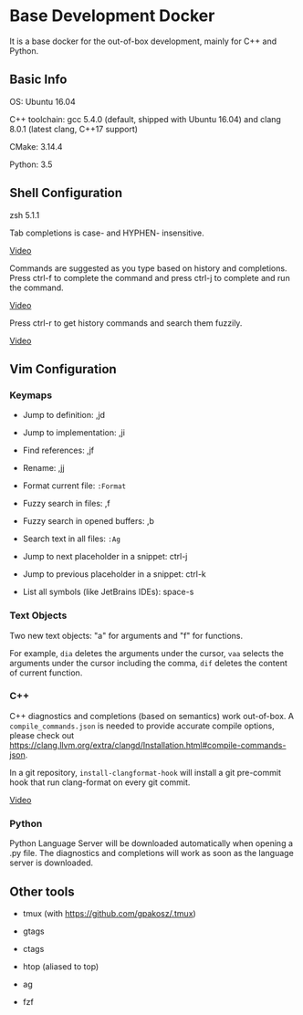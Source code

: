 # Base Development Docker

It is a base docker for the out-of-box development, mainly for C++ and Python.

## Basic Info

OS: Ubuntu 16.04

C++ toolchain: gcc 5.4.0 (default, shipped with Ubuntu 16.04) and clang 8.0.1 (latest clang, C++17 support)

CMake: 3.14.4

Python: 3.5

## Shell Configuration

zsh 5.1.1

Tab completions is case- and HYPHEN- insensitive.

[Video](videos/zshinsensitive-2019-07-30_13.30.57.mkv)

Commands are suggested as you type based on history and completions. Press ctrl-f to complete the command and press ctrl-j to complete and run the command.

[Video](videos/zshautocompletion-2019-07-30_13.43.25.mkv)

Press ctrl-r to get history commands and search them fuzzily.

[Video](videos/fzfhistory-2019-07-30_13.38.03.mkv)

## Vim Configuration

### Keymaps

* Jump to definition: ,jd

* Jump to implementation: ,ji

* Find references: ,jf

* Rename: ,jj

* Format current file: `:Format`

* Fuzzy search in files: ,f

* Fuzzy search in opened buffers: ,b

* Search text in all files: `:Ag`

* Jump to next placeholder in a snippet: ctrl-j

* Jump to previous placeholder in a snippet: ctrl-k

* List all symbols (like JetBrains IDEs): space-s

### Text Objects

Two new text objects: "a" for arguments and "f" for functions.

For example, `dia` deletes the arguments under the cursor, `vaa` selects the arguments under the cursor including the comma, `dif` deletes the content of current function.

### C++

C++ diagnostics and completions (based on semantics) work out-of-box. A `compile_commands.json` is needed to provide accurate compile options, please check out https://clang.llvm.org/extra/clangd/Installation.html#compile-commands-json.

In a git repository, `install-clangformat-hook` will install a git pre-commit hook that run clang-format on every git commit.

[Video](videos/vimclangformat-2019-07-30_14.24.41.mkv)

### Python

Python Language Server will be downloaded automatically when opening a .py file. The diagnostics and completions will work as soon as the language server is downloaded.

## Other tools

* tmux (with https://github.com/gpakosz/.tmux)

* gtags

* ctags

* htop (aliased to top)

* ag

* fzf
